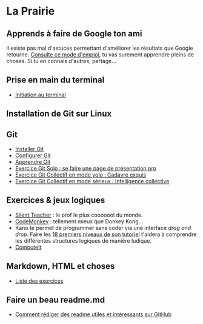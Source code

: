 # La Prairie

## Apprends à faire de Google ton ami

Il existe pas mal d'astuces permettant d'améliorer les résultats que Google retourne. [Consulte ce mode d'emploi](UtiliserGoogle.md), tu vas surement apprendre pleins de choses. Si tu en connais d'autres, partage...

## Prise en main du terminal

- [Initiation au terminal](initiation_terminal.md)

## Installation de Git sur Linux


## Git
- [Installer Git](git/git-installation.md)
- [Configurer Git](git/git-configuration.md)
- [Apprendre Git](git/git-training.md)
- [Exercice Git Solo : se faire une page de présentation pro](exercice-markdown-individuel.md)
- [Exercice Git Collectif en mode yolo : Cadavre exquis](git/exercice-git-cadavre-exquis.md)
- [Exercice Git Collectif en mode sérieux : Intelligence collective](exercice-markdown-groupe.md)

## Exercices & jeux logiques

- [Silent Teacher](http://silentteacher.toxicode.fr/) : le prof le plus cooooool du monde.
- [CodeMonkey](https://www.playcodemonkey.com/challenges/0) : tellement mieux que Donkey Kong...
- Kano te permet de programmer sans coder via une interface _drag and drop_. Faire les [18 premiers niveaux de son tutoriel](https://world.kano.me/coding-challenges/training) t'aidera à comprendre les différentes structures logiques de manière ludique. 
- [ComputeIt](http://compute-it.toxicode.fr/)


## Markdown, HTML et choses

- [Liste des exercices](html-css/README.md)

## Faire un beau readme.md
- [Comment rédiger des readme utiles et intéressants sur GitHub](https://medium.com/becode/comment-faire-un-readme-sur-github-cc11f3df606a)
